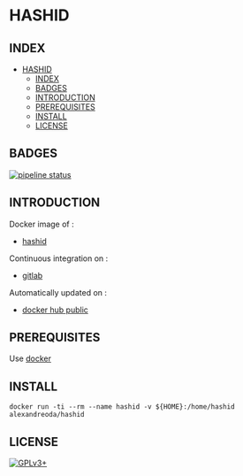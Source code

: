# HASHID

## INDEX

- [HASHID](#hashid)
  - [INDEX](#index)
  - [BADGES](#badges)
  - [INTRODUCTION](#introduction)
  - [PREREQUISITES](#prerequisites)
  - [INSTALL](#install)
  - [LICENSE](#license)

## BADGES

[![pipeline status](https://gitlab.com/oda-alexandre/hashid/badges/master/pipeline.svg)](https://gitlab.com/oda-alexandre/hashid/commits/master)

## INTRODUCTION

Docker image of :

- [hashid](https://tools.kali.org/password-attacks/hash-identifier)

Continuous integration on :

- [gitlab](https://gitlab.com/oda-alexandre/hashid/pipelines)

Automatically updated on :

- [docker hub public](https://hub.docker.com/r/alexandreoda/hashid)

## PREREQUISITES

Use [docker](https://www.docker.com)

## INSTALL

```docker run -ti --rm --name hashid -v ${HOME}:/home/hashid alexandreoda/hashid```

## LICENSE

[![GPLv3+](http://gplv3.fsf.org/gplv3-127x51.png)](https://gitlab.com/oda-alexandre/hashid/blob/master/LICENSE)
